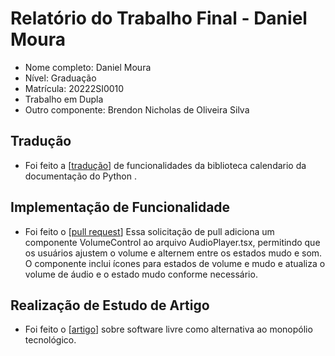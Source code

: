 # Relatório do Trabalho Final - Daniel Moura

* Nome completo: Daniel Moura
* Nível: Graduação
* Matrícula: 20222SI0010
* Trabalho em Dupla
* Outro componente: Brendon Nicholas de Oliveira Silva

## Tradução

* Foi feito a [[tradução](https://docs.google.com/presentation/d/1jslBpZlaSi5D8dGLpMDhHx7__1fY_LmqgXw7haiOgTo/edit?usp=sharing)] de funcionalidades da biblioteca calendario da documentação do Python .


## Implementação de Funcionalidade

* Foi feito o [[pull request](https://github.com/cardo-podcast/cardo/pull/5/commits/8baef31b292edcd359a0a9a75919561d9abe8bcb)] Essa solicitação de pull adiciona um componente VolumeControl ao arquivo AudioPlayer.tsx, permitindo que os usuários ajustem o volume e alternem entre os estados mudo e som. O componente inclui ícones para estados de volume e mudo e atualiza o volume de áudio e o estado mudo conforme necessário.


## Realização de Estudo de Artigo

* Foi feito o [[artigo](https://docs.google.com/document/d/1ZBuVNUljpWKFGUdaqMFs_5hSb4sbbmYZ2n32d_n1Tds/edit?usp=sharing)] sobre software livre como alternativa ao monopólio tecnológico.
